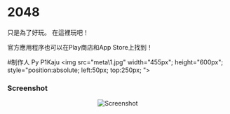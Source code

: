 # 2048
只是為了好玩。 在這裡玩吧！

官方應用程序也可以在Play商店和App Store上找到！

#制作人
Py P1Kaju 
<img src="meta\1.jpg" width="455px"; height="600px"; style="position:absolute; left:50px; top:250px; ">

### Screenshot

<p align="center">
  <img src="https://cloud.githubusercontent.com/assets/1175750/8614312/280e5dc2-26f1-11e5-9f1f-5891c3ca8b26.png" alt="Screenshot"/>
</p>


